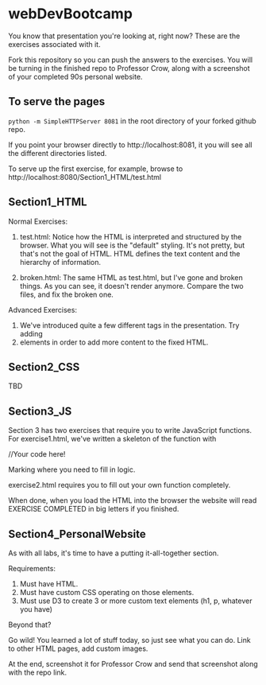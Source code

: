 

# webDevBootcamp
You know that presentation you're looking at, right now? These are the exercises associated with it.

Fork this repository so you can push the answers to the exercises. You will be turning in the finished repo to Professor Crow, along with a screenshot of your completed 90s personal website. 

## To serve the pages

```python -m SimpleHTTPServer 8081``` in the root directory of your forked github repo. 

If you point your browser directly to http://localhost:8081, it you will see all the different directories listed. 

To serve up the first exercise, for example, browse to http://localhost:8080/Section1_HTML/test.html

## Section1_HTML

Normal Exercises:

1. test.html: Notice how the HTML is interpreted and structured by the browser. What you will see is the "default" styling. It's not pretty, but that's not the goal of HTML. HTML defines the text content and the hierarchy of information.

2. broken.html: The same HTML as test.html, but I've gone and broken things. As you can see, it doesn't render anymore. Compare the two files, and fix the broken one.

Advanced Exercises:

1. We've introduced quite a few different tags in the presentation. Try adding <li> elements in order to add more content to the fixed HTML. 

## Section2_CSS

TBD

## Section3_JS

Section 3 has two exercises that require you to write JavaScript functions. For exercise1.html, we've written a skeleton of the function with

//Your code here!

Marking where you need to fill in logic. 

exercise2.html requires you to fill out your own function completely.

When done, when you load the HTML into the browser the website will read EXERCISE COMPLETED in big letters if you finished. 

## Section4_PersonalWebsite

As with all labs, it's time to have a putting it-all-together section.

Requirements:
1. Must have HTML.
2. Must have custom CSS operating on those elements.
3. Must use D3 to create 3 or more custom text elements (h1, p, whatever you have)

Beyond that?

Go wild! You learned a lot of stuff today, so just see what you can do. Link to other HTML pages, add custom images.

At the end, screenshot it for Professor Crow and send that screenshot along with the repo link. 
